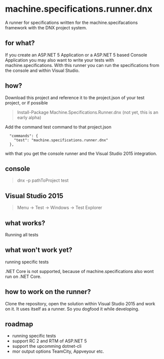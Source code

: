 # machine.specifications.runner.dnx

A runner for specifications written for the machine.specifacations framework with the DNX project system.

## for what?

If you create an ASP.NET 5 Application or a ASP.NET 5 based Console Application you may also want to 
write your tests with machine.specifications. With this runner you can run the specifications from 
the console and within Visual Studio.

## how?


Download this project and reference it to the project.json of your test project, or if possible

> Install-Package Machine.Specifications.Runner.dnx
(not yet, this is an early alpha)

Add the command test command to that project.json

```
  "commands": {
    "test": "machine.specifications.runner.dnx"
  },
```

with that you get the console runner and the Visual Studio 2015 integration.

## console

> dnx -p pathToProject test

## Visual Studio 2015

> Menu -> Test -> Windows -> Test Explorer

## what works?

Running all tests

## what won't work yet?

running specific tests

.NET Core is not supported, because of machine.specifications also wont run on .NET Core.


## how to work on the runner?

Clone the repository, open the solution within Visual Studio 2015 and work on it. It uses itself as a runner. 
So you dogfood it while developing.

## roadmap

 * running specific tests
 * support RC 2 and RTM of ASP.NET 5
 * support the upcomming dotnet-cli
 * mor output options TeamCity, Appveyour etc.


